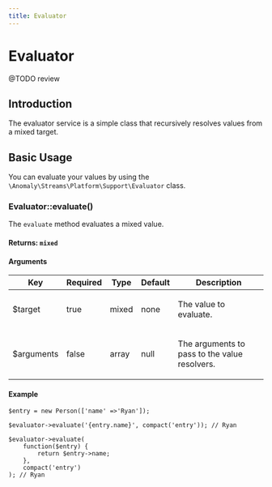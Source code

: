 ```yaml
---
title: Evaluator
---
```


# Evaluator

<div class="documentation__toc"></div>

@TODO review

## Introduction

The evaluator service is a simple class that recursively resolves values from a mixed target.

## Basic Usage

You can evaluate your values by using the `\Anomaly\Streams\Platform\Support\Evaluator` class.

### Evaluator::evaluate()

The `evaluate` method evaluates a mixed value.

#### Returns: `mixed`

#### Arguments

<table class="table table-bordered table-striped">

<thead>

<tr>

<th>Key</th>

<th>Required</th>

<th>Type</th>

<th>Default</th>

<th>Description</th>

</tr>

</thead>

<tbody>

<tr>

<td>

$target

</td>

<td>

true

</td>

<td>

mixed

</td>

<td>

none

</td>

<td>

The value to evaluate.

</td>

</tr>

<tr>

<td>

$arguments

</td>

<td>

false

</td>

<td>

array

</td>

<td>

null

</td>

<td>

The arguments to pass to the value resolvers.

</td>

</tr>

</tbody>

</table>

#### Example

    $entry = new Person(['name' =>'Ryan']);

    $evaluator->evaluate('{entry.name}', compact('entry')); // Ryan

    $evaluator->evaluate(
        function($entry) {
            return $entry->name;
        },
        compact('entry')
    ); // Ryan

